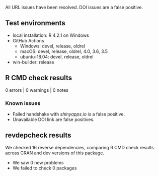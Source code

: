 All URL issues have been resolved.
DOI issues are a false positive.

## Test environments

* local installation: R 4.2.1 on Windows
* GitHub Actions
    - Windows:        devel, release, oldrel
    - macOS:          devel, release, oldrel, 4.0, 3.6, 3.5
    - ubuntu-18.04:   devel, release, oldrel
* win-builder:        release


## R CMD check results

0 errors | 0 warnings | 0 notes


### Known issues

- Failed handshake with *shinyapps.io* is a false positive.
- Unavailable DOI link are false positives.


## revdepcheck results

We checked 16 reverse dependencies, comparing R CMD check results across CRAN and dev versions of this package.

 * We saw 0 new problems
 * We failed to check 0 packages
